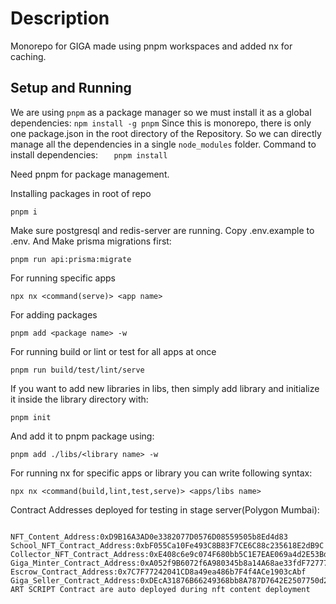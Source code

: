 # Description 

Monorepo for GIGA made using pnpm workspaces and added nx for caching.

## Setup and Running

We are using `pnpm` as a package manager so we must install it as a global dependencies:
`npm install -g pnpm`
Since this is monorepo, there is only one package.json in the root directory of the Repository. So we can directly manage all the dependencies in a single `node_modules` folder.
Command to install dependencies:
`    pnpm install
   `

Need pnpm for package management.

Installing packages in root of repo

```
pnpm i
```

Make sure postgresql and redis-server are running.
Copy .env.example to .env. And Make prisma migrations first:

```
pnpm run api:prisma:migrate
```

For running specific apps

```
npx nx <command(serve)> <app name>
```

For adding packages

```
pnpm add <package name> -w
```

For running build or lint or test for all apps at once

```
pnpm run build/test/lint/serve
```

If you want to add new libraries in libs, then simply add library and initialize it inside the library directory with:

```
pnpm init
```

And add it to pnpm package using:

```
pnpm add ./libs/<library name> -w
```

For running nx for specific apps or library you can write following syntax:

```
npx nx <command(build,lint,test,serve)> <apps/libs name>
```

Contract Addresses deployed for testing in stage server(Polygon Mumbai):

```

NFT_Content_Address:0xD9B16A3AD0e3382077D0576D08559505b8Ed4d83
School_NFT_Contract_Address:0xbF055Ca10Fe493C8B83F7CE6C88c235618E2dB9C
Collector_NFT_Contract_Address:0xE408c6e9c074F680bb5C1E7EAE069a4d2E53Bd64
Giga_Minter_Contract_Address:0xA052f9B6072f6A980345b8a14A68ae33fdF72777
Escrow_Contract_Address:0x7C7F77242041CD8a49ea486b7F4f4ACe1903cAbf
Giga_Seller_Contract_Address:0xDEcA31876B66249368bb8A787D7642E2507750d2
ART SCRIPT Contract are auto deployed during nft content deployment
```
